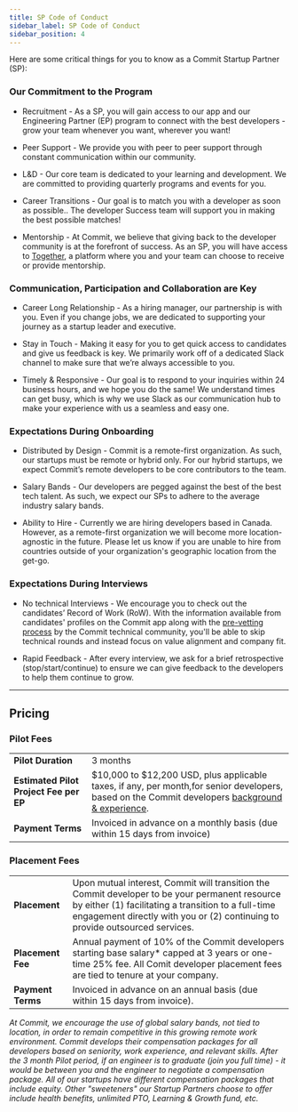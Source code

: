 ```yaml
---
title: SP Code of Conduct
sidebar_label: SP Code of Conduct
sidebar_position: 4
---
```


Here are some critical things for you to know as a Commit Startup Partner (SP):

### Our Commitment to the Program

-   Recruitment - As a SP, you will gain access to our app and our Engineering Partner (EP) program to connect with the best developers - grow your team whenever you want, wherever you want!
    
-   Peer Support - We provide you with peer to peer support through constant communication within our community.
    
-   L&D - Our core team is dedicated to your learning and development. We are committed to providing quarterly programs and events for you.
    
-   Career Transitions - Our goal is to match you with a developer as soon as possible.. The developer Success team will support you in making the best possible matches!
    
-   Mentorship - At Commit, we believe that giving back to the developer community is at the forefront of success. As an SP, you will have access to [Together](https://www.togetherplatform.com/), a platform where you and your team can choose to receive or provide mentorship.
    

### Communication, Participation and Collaboration are Key

-   Career Long Relationship - As a hiring manager, our partnership is with you. Even if you change jobs, we are dedicated to supporting your journey as a startup leader and executive.
    
-   Stay in Touch - Making it easy for you to get quick access to candidates and give us feedback is key. We primarily work off of a dedicated Slack channel to make sure that we’re always accessible to you.
    
-   Timely & Responsive - Our goal is to respond to your inquiries within 24 business hours, and we hope you do the same! We understand times can get busy, which is why we use Slack as our communication hub to make your experience with us a seamless and easy one.
    

### Expectations During Onboarding

-   Distributed by Design - Commit is a remote-first organization. As such, our startups must be remote or hybrid only. For our hybrid startups, we expect Commit’s remote developers to be core contributors to the team.
    
-   Salary Bands - Our developers are pegged against the best of the best tech talent. As such, we expect our SPs to adhere to the average industry salary bands.
    
-   Ability to Hire - Currently we are hiring developers based in Canada. However, as a remote-first organization we will become more location-agnostic in the future. Please let us know if you are unable to hire from countries outside of your organization's geographic location from the get-go.
    

### Expectations During Interviews

-   No technical Interviews - We encourage you to check out the candidates’ Record of Work (RoW). With the information available from candidates' profiles on the Commit app along with the [pre-vetting process](https://docs.google.com/document/d/1vpUrPyYLrRB3bmWwPNZcDrdkAH7sVGBCHpAbXnCo-qY/edit?usp=sharing) by the Commit technical community, you'll be able to skip technical rounds and instead focus on value alignment and company fit.
    
-   Rapid Feedback - After every interview, we ask for a brief retrospective (stop/start/continue) to ensure we can give feedback to the developers to help them continue to grow.
    
___

## Pricing

### Pilot Fees
|  |  |
|--|--|
|**Pilot Duration**|3 months|
|**Estimated Pilot Project Fee per EP**| $10,000 to $12,200 USD, plus applicable taxes, if any, per month,for senior developers, based on the Commit developers [background & experience](https://docs.google.com/spreadsheets/d/131XZCEb8LoXqy79WWrhCX4sBnGhCM1nAIz4feFZJsEo/edit#gid=0).|
|**Payment Terms**|Invoiced in advance on a monthly basis (due within 15 days from invoice)|

### Placement Fees
  
|  |  |
|--|--|
|**Placement**|Upon mutual interest, Commit will transition the Commit developer to be your permanent resource by either (1) facilitating a transition to a full-time engagement directly with you or (2) continuing to provide outsourced services.|
|**Placement Fee**|Annual payment of 10% of the Commit developers starting base salary* capped at 3 years or one-time 25% fee. All Comit developer placement fees are tied to tenure at your company.|
|**Payment Terms**|Invoiced in advance on an annual basis (due within 15 days from invoice).|

*At Commit, we encourage the use of global salary bands, not tied to location, in order to remain competitive in this growing remote work environment. Commit develops their compensation packages for all developers based on seniority, work experience, and relevant skills. After the 3 month Pilot period, if an engineer is to graduate (join you full time) - it would be between you and the engineer to negotiate a compensation package. All of our startups have different compensation packages that include equity. Other "sweeteners" our Startup Partners choose to offer include health benefits, unlimited PTO, Learning & Growth fund, etc.*




